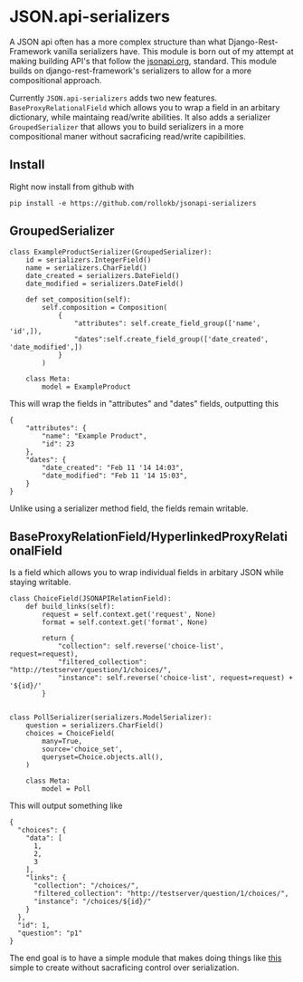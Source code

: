 # JSON.api-serializers

A JSON api often has a more complex structure than what Django-Rest-Framework vanilla serializers have. This module is born out of my attempt at making building API's that follow the [jsonapi.org](jsonapi.org), standard. This module builds on django-rest-framework's serializers to allow for a more compositional approach.

Currently `JSON.api-serializers` adds two new features. `BaseProxyRelationalField` which allows you to wrap a field in an arbitary dictionary, while maintaing read/write abilities. It also adds a serializer `GroupedSerializer` that allows you to build serializers in a more compositional maner without sacraficing read/write capibilities.

## Install

Right now install from github with
    
    pip install -e https://github.com/rollokb/jsonapi-serializers

## GroupedSerializer

    class ExampleProductSerializer(GroupedSerializer):
        id = serializers.IntegerField()
        name = serializers.CharField()
        date_created = serializers.DateField()
        date_modified = serializers.DateField()
        
        def set_composition(self):
            self.composition = Composition(
                {
                    "attributes": self.create_field_group(['name', 'id',]),
                    "dates":self.create_field_group(['date_created', 'date_modified',])
                }
            )
        
        class Meta:
            model = ExampleProduct

This will wrap the fields in "attributes" and "dates" fields, outputting this

    {
        "attributes": {
            "name": "Example Product",
            "id": 23
        },
        "dates": {
            "date_created": "Feb 11 '14 14:03",
            "date_modified": "Feb 11 '14 15:03",
        }
    }

Unlike using a serializer method field, the fields remain writable.

## BaseProxyRelationField/HyperlinkedProxyRelationalField

Is a field which allows you to wrap individual fields in arbitary JSON while staying writable.

    class ChoiceField(JSONAPIRelationField):
        def build_links(self):
            request = self.context.get('request', None)
            format = self.context.get('format', None)

            return {
                "collection": self.reverse('choice-list', request=request),
                "filtered_collection": "http://testserver/question/1/choices/",
                "instance": self.reverse('choice-list', request=request) + '${id}/'
            }


    class PollSerializer(serializers.ModelSerializer):
        question = serializers.CharField()
        choices = ChoiceField(
            many=True,
            source='choice_set',
            queryset=Choice.objects.all(),
        )

        class Meta:
            model = Poll

This will output something like

    {
      "choices": {
        "data": [
          1,
          2,
          3
        ],
        "links": {
          "collection": "/choices/",
          "filtered_collection": "http://testserver/question/1/choices/",
          "instance": "/choices/${id}/"
        }
      },
      "id": 1,
      "question": "p1"
    }

The end goal is to have a simple module that makes doing things like [this](http://jsonapi.org/) simple to create without sacraficing control over serialization.
